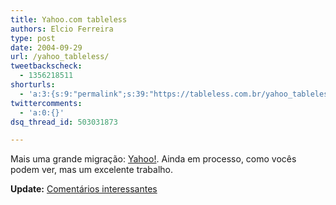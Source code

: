 ```yaml
---
title: Yahoo.com tableless
authors: Elcio Ferreira
type: post
date: 2004-09-29
url: /yahoo_tableless/
tweetbackscheck:
  - 1356218511
shorturls:
  - 'a:3:{s:9:"permalink";s:39:"https://tableless.com.br/yahoo_tableless";s:7:"tinyurl";s:26:"https://tinyurl.com/3my6cej";s:4:"isgd";s:19:"https://is.gd/bcXhE9";}'
twittercomments:
  - 'a:0:{}'
dsq_thread_id: 503031873

---
```

Mais uma grande migração: [Yahoo!][1]. Ainda em processo, como vocês podem ver, mas um excelente trabalho.
              
**Update:** [Comentários interessantes][2]

 [1]: https://www.yahoo.com/beta "Yahoo!"
 [2]: https://9rules.com/whitespace/css_redesigns/yahoo_css_redesign.php "Yahoo moves from tables to CSS"